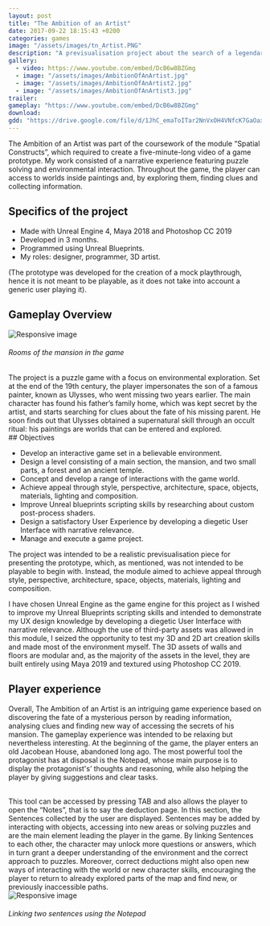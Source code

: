 ```yaml
---
layout: post
title: "The Ambition of an Artist"
date: 2017-09-22 18:15:43 +0200
categories: games
image: "/assets/images/tn_Artist.PNG"
description: "A previsualisation project about the search of a legendary artist who could paint worlds"
gallery:
  - video: https://www.youtube.com/embed/DcB6w8BZGmg
  - image: "/assets/images/AmbitionOfAnArtist.jpg"
  - image: "/assets/images/AmbitionOfAnArtist2.jpg"
  - image: "/assets/images/AmbitionOfAnArtist3.jpg"
trailer:
gameplay: "https://www.youtube.com/embed/DcB6w8BZGmg"
download:
gdd: "https://drive.google.com/file/d/1JhC_emaToITar2NnVxOH4VNfcK7GaOax/view"
---
```


The Ambition of an Artist was part of the coursework of the module “Spatial Constructs”, which required to create a five-minute-long video of a game prototype. My work consisted of a narrative experience featuring puzzle solving and environmental interaction. Throughout the game, the player can access to worlds inside paintings and, by exploring them, finding clues and collecting information.

## Specifics of the project

- Made with Unreal Engine 4, Maya 2018 and Photoshop CC 2019
- Developed in 3 months.
- Programmed using Unreal Blueprints.
- My roles: designer, programmer, 3D artist.

(The prototype was developed for the creation of a mock playthrough, hence it is not meant to be playable, as it does not take into account a generic user playing it).

## Gameplay Overview

<div class="row">
<div class="col-12 col-xl-6">
<img src="\assets\images\AmbitionSmallScreen.PNG" class="img-fluid rounded" alt="Responsive image">
<h6>Rooms of the mansion in the game</h6>
</div>
<div class="col-12 col-xl-6">
The project is a puzzle game with a focus on environmental exploration. Set at the end of the 19th century, the player impersonates the son of a famous painter, known as Ulysses, who went missing two years earlier. The main character has found his father’s family home, which was kept secret by the artist, and starts searching for clues about the fate of his missing parent. He soon finds out that Ulysses obtained a supernatural skill through an occult ritual: his paintings are worlds that can be entered and explored.
</div>
</div>
## Objectives

- Develop an interactive game set in a believable environment.
- Design a level consisting of a main section, the mansion, and two small parts, a forest and an ancient temple.
- Concept and develop a range of interactions with the game world.
- Achieve appeal through style, perspective, architecture, space, objects, materials, lighting and composition.
- Improve Unreal blueprints scripting skills by researching about custom post-process shaders.
- Design a satisfactory User Experience by developing a diegetic User Interface with narrative relevance.
- Manage and execute a game project.

The project was intended to be a realistic previsualisation piece for presenting the prototype, which, as mentioned, was not intended to be playable to begin with. Instead, the module aimed to achieve appeal through style, perspective, architecture, space, objects, materials, lighting and composition.

I have chosen Unreal Engine as the game engine for this project as I wished to improve my Unreal Blueprints scripting skills and intended to demonstrate my UX design knowledge by developing a diegetic User Interface with narrative relevance. Although the use of third-party assets was allowed in this module, I seized the opportunity to test my 3D and 2D art creation skills and made most of the environment myself. The 3D assets of walls and floors are modular and, as the majority of the assets in the level, they are built entirely using Maya 2019 and textured using Photoshop CC 2019.

## Player experience

Overall, The Ambition of an Artist is an intriguing game experience based on discovering the fate of a mysterious person by reading information, analysing clues and finding new way of accessing the secrets of his mansion. The gameplay experience was intended to be relaxing but nevertheless interesting. At the beginning of the game, the player enters an old Jacobean House, abandoned long ago. The most powerful tool the protagonist has at disposal is the Notepad, whose main purpose is to display the protagonist's’ thoughts and reasoning, while also helping the player by giving suggestions and clear tasks. <br><br>

<div class="row">
<div class="col-12 col-xl-6">
This tool can be accessed by pressing TAB and also allows the player to open the “Notes”, that is to say the deduction page. In this section, the Sentences collected by the user are displayed. Sentences may be added by interacting with objects, accessing into new areas or solving puzzles and are the main element leading the player in the game. By linking Sentences to each other, the character may unlock more questions or answers, which in turn grant a deeper understanding of the environment and the correct approach to puzzles. Moreover, correct deductions might also open new ways of interacting with the world or new character skills, encouraging the player to return to already explored parts of the map and find new, or previously inaccessible paths.
</div>
<div class="col-12 text-center col-xl-6">
<img src="\assets\images\noteScreen.PNG" class="img-fluid rounded" alt="Responsive image">
<h6>Linking two sentences using the Notepad</h6>

</div>
</div>
